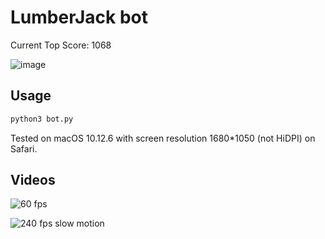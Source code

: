 # LumberJack bot 

Current Top Score: 1068

![image](https://user-images.githubusercontent.com/2663319/34491418-4e345ac6-f01e-11e7-99af-88e8e8a1e2ec.png)

## Usage

```python
python3 bot.py
```

Tested on macOS 10.12.6 with screen resolution 1680*1050 (not HiDPI) on Safari.

## Videos

![60 fps](https://www.youtube.com/watch?v=TCPrj4mzZ6s)

![240 fps slow motion](https://www.youtube.com/watch?v=uXTSveJCdH8)

